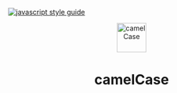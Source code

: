 [![javascript style guide](https://img.shields.io/badge/code_style-standard-brightgreen.svg)](https://standardjs.com)

<p align="center">
    <img alt="camelCase" src="https://upload.wikimedia.org/wikipedia/commons/thumb/c/c8/CamelCase_new.svg/1200px-CamelCase_new.svg.png" width="60" />
</p>
<h1 align="center">
  camelCase
</h1>
